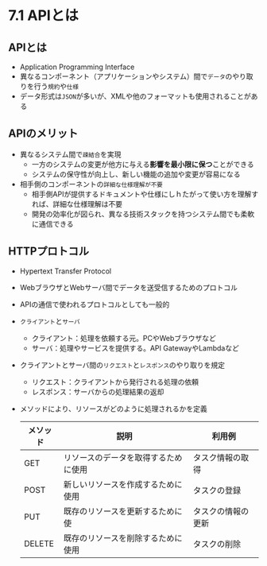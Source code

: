 # 7.1 APIとは
## APIとは
- Application Programming Interface
- 異なるコンポーネント（アプリケーションやシステム）間で`データ`のやり取りを行う`規約`や`仕様`
- データ形式は`JSON`が多いが、XMLや他のフォーマットも使用されることがある

## APIのメリット
- 異なるシステム間で`疎結合`を実現
    - 一方のシステムの変更が他方に与える**影響を最小限に保つ**ことができる
    - システムの保守性が向上し、新しい機能の追加や変更が容易になる
- 相手側のコンポーネントの`詳細な仕様理解が不要`
    - 相手側APIが提供するドキュメントや仕様にしｈたがって使い方を理解すれば、詳細な仕様理解は不要
    - 開発の効率化が図られ、異なる技術スタックを持つシステム間でも柔軟に通信できる

## HTTPプロトコル
- Hypertext Transfer Protocol
- WebブラウザとWebサーバ間でデータを送受信するためのプロトコル
- APIの通信で使われるプロトコルとしても一般的
- `クライアント`と`サーバ`
    - クライアント：処理を依頼する元。PCやWebブラウザなど
    - サーバ：処理やサービスを提供する。API GatewayやLambdaなど
- クライアントとサーバ間の`リクエスト`と`レスポンス`のやり取りを規定
    - リクエスト：クライアントから発行される処理の依頼
    - レスポンス：サーバからの処理結果の返却
- メソッドにより、リソースがどのように処理されるかを定義
    
    
    | メソッド | 説明 | 利用例 |
    | --- | --- | --- |
    | GET | リソースのデータを取得するために使用 | タスク情報の取得 |
    | POST | 新しいリソースを作成するために使用 | タスクの登録 |
    | PUT | 既存のリソースを更新するために使 | タスクの情報の更新 |
    | DELETE | 既存のリソースを削除するために使用 | タスクの削除 |